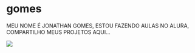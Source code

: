 # gomes
MEU NOME É JONATHAN GOMES,
ESTOU FAZENDO AULAS NO ALURA,
COMPARTILHO MEUS PROJETOS AQUI...

![](https://media1.tenor.com/m/62BV0H4Pnq8AAAAd/anime.gif)
